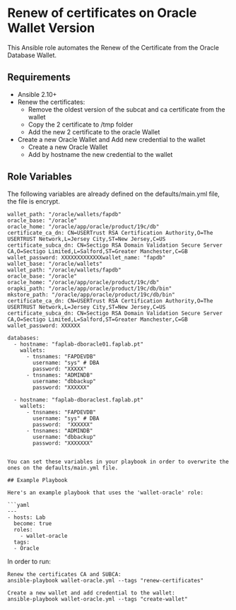 # Renew of certificates on Oracle Wallet Version

This Ansible role automates the Renew of the Certificate from the Oracle Database Wallet.

## Requirements

- Ansible 2.10+
- Renew the certificates:
  - Remove the oldest version of the subcat and ca certificate from the wallet
  - Copy the 2 certificate to /tmp folder
  - Add the new 2 certificate to the oracle Wallet
- Create a new Oracle Wallet and Add new credential to the wallet
  - Create a new Oracle Wallet
  -  Add by hostname the new credential to the wallet

## Role Variables

The following variables are already defined on the defaults/main.yml file, the file is encrypt. 


```
wallet_path: "/oracle/wallets/fapdb"
oracle_base: "/oracle"
oracle_home: "/oracle/app/oracle/product/19c/db"
certificate_ca_dn: CN=USERTrust RSA Certification Authority,O=The USERTRUST Network,L=Jersey City,ST=New Jersey,C=US
certificate_subca_dn: CN=Sectigo RSA Domain Validation Secure Server CA,O=Sectigo Limited,L=Salford,ST=Greater Manchester,C=GB
wallet_password: XXXXXXXXXXXXXwallet_name: "fapdb"
wallet_base: "/oracle/wallets"
wallet_path: "/oracle/wallets/fapdb"
oracle_base: "/oracle"
oracle_home: "/oracle/app/oracle/product/19c/db"
orapki_path: "/oracle/app/oracle/product/19c/db/bin"
mkstore_path: "/oracle/app/oracle/product/19c/db/bin"
certificate_ca_dn: CN=USERTrust RSA Certification Authority,O=The USERTRUST Network,L=Jersey City,ST=New Jersey,C=US
certificate_subca_dn: CN=Sectigo RSA Domain Validation Secure Server CA,O=Sectigo Limited,L=Salford,ST=Greater Manchester,C=GB
wallet_password: XXXXXX

databases:
  - hostname: "faplab-dboracle01.faplab.pt"
    wallets:
      - tnsnames: "FAPDEVDB"
        username: "sys" # DBA
        password: "XXXXX"
      - tnsnames: "ADMINDB"
        username: "dbbackup"
        password: "XXXXXX"

  - hostname: "faplab-dboraclest.faplab.pt"
    wallets:
      - tnsnames: "FAPDEVDB"
        username: "sys" # DBA
        password:  "XXXXXX"
      - tnsnames: "ADMINDB"
        username: "dbbackup"
        password: "XXXXXXX"


You can set these variables in your playbook in order to overwrite the ones on the defaults/main.yml file.

## Example Playbook

Here's an example playbook that uses the 'wallet-oracle' role:

```yaml
---
- hosts: Lab
  become: true
  roles:
    - wallet-oracle
  tags:
  - Oracle
```

In order to run:

```
Renew the certificates CA and SUBCA:
ansible-playbook wallet-oracle.yml --tags "renew-certificates"

Create a new wallet and add credential to the wallet:
ansible-playbook wallet-oracle.yml --tags "create-wallet"

```